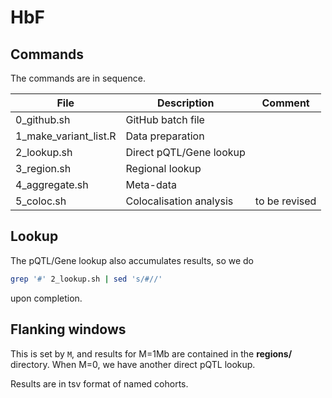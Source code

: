 # HbF

## Commands

The commands are in sequence. 

File | Description             | Comment
-----|-------------------------|--------
0_github.sh | GitHub batch file |
1_make_variant_list.R | Data preparation |
2_lookup.sh | Direct pQTL/Gene lookup |
3_region.sh | Regional lookup |
4_aggregate.sh | Meta-data |
5_coloc.sh | Colocalisation analysis | to be revised

## Lookup

The pQTL/Gene lookup also accumulates results, so we do
```bash
grep '#' 2_lookup.sh | sed 's/#//'
```
upon completion.

## Flanking windows

This is set by `M`, and results for M=1Mb are contained in the **regions/** directory. When M=0, we have another direct pQTL lookup.

Results are in tsv format of named cohorts.

